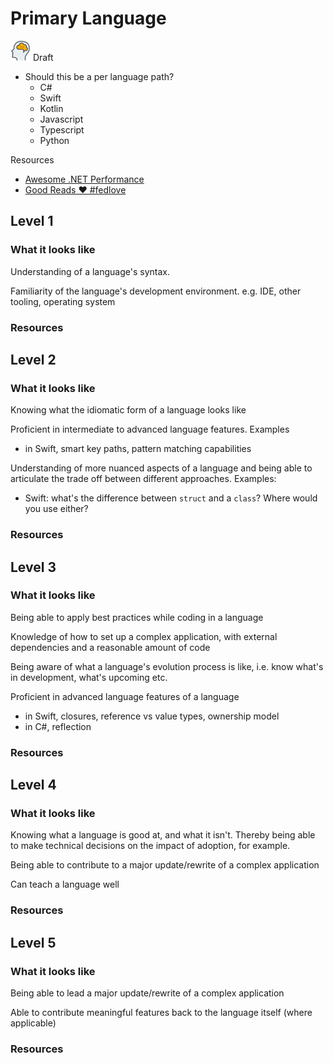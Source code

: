 # Primary Language
![Draft](../Images/head-brains.png) Draft  

- Should this be a per language path? 
    - C#
    - Swift
    - Kotlin
    - Javascript
    - Typescript
    - Python

Resources
- [Awesome .NET Performance](https://github.com/adamsitnik/awesome-dot-net-performance)
- [Good Reads ♥ #fedlove](https://confluence.teamxero.com/pages/viewpage.action?pageId=84476802)

## Level 1

### What it looks like
Understanding of a language's syntax.

Familiarity of the language's development environment. e.g. IDE, other tooling, operating system

### Resources

## Level 2

### What it looks like
Knowing what the idiomatic form of a language looks like

Proficient in intermediate to advanced language features. Examples
- in Swift, smart key paths, pattern matching capabilities

Understanding of more nuanced aspects of a language and being able to articulate the trade off between different approaches. Examples:
- Swift: what's the difference between `struct` and a `class`? Where would you use either?

### Resources

## Level 3

### What it looks like
Being able to apply best practices while coding in a language

Knowledge of how to set up a complex application, with external dependencies and a reasonable amount of code

Being aware of what a language's evolution process is like, i.e. know what's in development, what's upcoming etc.

Proficient in advanced language features of a language
- in Swift, closures, reference vs value types, ownership model
- in C#, reflection

### Resources

## Level 4

### What it looks like
Knowing what a language is good at, and what it isn't. Thereby being able to make technical decisions on the impact of adoption, for example.

Being able to contribute to a major update/rewrite of a complex application

Can teach a language well

### Resources

## Level 5

### What it looks like
Being able to lead a major update/rewrite of a complex application

Able to contribute meaningful features back to the language itself (where applicable)

### Resources
